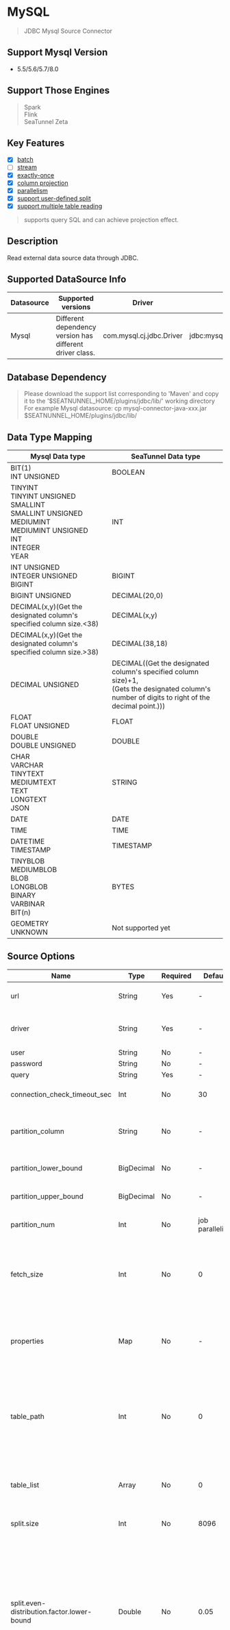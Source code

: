 # MySQL

> JDBC Mysql Source Connector

## Support Mysql Version

- 5.5/5.6/5.7/8.0

## Support Those Engines

> Spark<br/>
> Flink<br/>
> SeaTunnel Zeta<br/>

## Key Features

- [x] [batch](../../concept/connector-v2-features.md)
- [ ] [stream](../../concept/connector-v2-features.md)
- [x] [exactly-once](../../concept/connector-v2-features.md)
- [x] [column projection](../../concept/connector-v2-features.md)
- [x] [parallelism](../../concept/connector-v2-features.md)
- [x] [support user-defined split](../../concept/connector-v2-features.md)
- [x] [support multiple table reading](../../concept/connector-v2-features.md)

> supports query SQL and can achieve projection effect.

## Description

Read external data source data through JDBC.

## Supported DataSource Info

| Datasource |                    Supported versions                    |          Driver          |                  Url                  |                                   Maven                                   |
|------------|----------------------------------------------------------|--------------------------|---------------------------------------|---------------------------------------------------------------------------|
| Mysql      | Different dependency version has different driver class. | com.mysql.cj.jdbc.Driver | jdbc:mysql://localhost:3306:3306/test | [Download](https://mvnrepository.com/artifact/mysql/mysql-connector-java) |

## Database Dependency

> Please download the support list corresponding to 'Maven' and copy it to the '$SEATNUNNEL_HOME/plugins/jdbc/lib/' working directory<br/>
> For example Mysql datasource: cp mysql-connector-java-xxx.jar $SEATNUNNEL_HOME/plugins/jdbc/lib/

## Data Type Mapping

|                                                          Mysql Data type                                                          |                                                                 SeaTunnel Data type                                                                 |
|-----------------------------------------------------------------------------------------------------------------------------------|-----------------------------------------------------------------------------------------------------------------------------------------------------|
| BIT(1)<br/>INT UNSIGNED                                                                                                           | BOOLEAN                                                                                                                                             |
| TINYINT<br/>TINYINT UNSIGNED<br/>SMALLINT<br/>SMALLINT UNSIGNED<br/>MEDIUMINT<br/>MEDIUMINT UNSIGNED<br/>INT<br/>INTEGER<br/>YEAR | INT                                                                                                                                                 |
| INT UNSIGNED<br/>INTEGER UNSIGNED<br/>BIGINT                                                                                      | BIGINT                                                                                                                                              |
| BIGINT UNSIGNED                                                                                                                   | DECIMAL(20,0)                                                                                                                                       |
| DECIMAL(x,y)(Get the designated column's specified column size.<38)                                                               | DECIMAL(x,y)                                                                                                                                        |
| DECIMAL(x,y)(Get the designated column's specified column size.>38)                                                               | DECIMAL(38,18)                                                                                                                                      |
| DECIMAL UNSIGNED                                                                                                                  | DECIMAL((Get the designated column's specified column size)+1,<br/>(Gets the designated column's number of digits to right of the decimal point.))) |
| FLOAT<br/>FLOAT UNSIGNED                                                                                                          | FLOAT                                                                                                                                               |
| DOUBLE<br/>DOUBLE UNSIGNED                                                                                                        | DOUBLE                                                                                                                                              |
| CHAR<br/>VARCHAR<br/>TINYTEXT<br/>MEDIUMTEXT<br/>TEXT<br/>LONGTEXT<br/>JSON                                                       | STRING                                                                                                                                              |
| DATE                                                                                                                              | DATE                                                                                                                                                |
| TIME                                                                                                                              | TIME                                                                                                                                                |
| DATETIME<br/>TIMESTAMP                                                                                                            | TIMESTAMP                                                                                                                                           |
| TINYBLOB<br/>MEDIUMBLOB<br/>BLOB<br/>LONGBLOB<br/>BINARY<br/>VARBINAR<br/>BIT(n)                                                  | BYTES                                                                                                                                               |
| GEOMETRY<br/>UNKNOWN                                                                                                              | Not supported yet                                                                                                                                   |

## Source Options

|                    Name                    |    Type    | Required |     Default     |                                                                                                                                                                                                                                                                                                     Description                                                                                                                                                                                                                                                                                                      |
|--------------------------------------------|------------|----------|-----------------|----------------------------------------------------------------------------------------------------------------------------------------------------------------------------------------------------------------------------------------------------------------------------------------------------------------------------------------------------------------------------------------------------------------------------------------------------------------------------------------------------------------------------------------------------------------------------------------------------------------------|
| url                                        | String     | Yes      | -               | The URL of the JDBC connection. Refer to a case: jdbc:mysql://localhost:3306:3306/test                                                                                                                                                                                                                                                                                                                                                                                                                                                                                                                               |
| driver                                     | String     | Yes      | -               | The jdbc class name used to connect to the remote data source,<br/> if you use MySQL the value is `com.mysql.cj.jdbc.Driver`.                                                                                                                                                                                                                                                                                                                                                                                                                                                                                        |
| user                                       | String     | No       | -               | Connection instance user name                                                                                                                                                                                                                                                                                                                                                                                                                                                                                                                                                                                        |
| password                                   | String     | No       | -               | Connection instance password                                                                                                                                                                                                                                                                                                                                                                                                                                                                                                                                                                                         |
| query                                      | String     | Yes      | -               | Query statement                                                                                                                                                                                                                                                                                                                                                                                                                                                                                                                                                                                                      |
| connection_check_timeout_sec               | Int        | No       | 30              | The time in seconds to wait for the database operation used to validate the connection to complete                                                                                                                                                                                                                                                                                                                                                                                                                                                                                                                   |
| partition_column                           | String     | No       | -               | The column name for parallelism's partition, only support numeric type,Only support numeric type primary key, and only can config one column.                                                                                                                                                                                                                                                                                                                                                                                                                                                                        |
| partition_lower_bound                      | BigDecimal | No       | -               | The partition_column min value for scan, if not set SeaTunnel will query database get min value.                                                                                                                                                                                                                                                                                                                                                                                                                                                                                                                     |
| partition_upper_bound                      | BigDecimal | No       | -               | The partition_column max value for scan, if not set SeaTunnel will query database get max value.                                                                                                                                                                                                                                                                                                                                                                                                                                                                                                                     |
| partition_num                              | Int        | No       | job parallelism | The number of partition count, only support positive integer. default value is job parallelism                                                                                                                                                                                                                                                                                                                                                                                                                                                                                                                       |
| fetch_size                                 | Int        | No       | 0               | For queries that return a large number of objects,you can configure<br/> the row fetch size used in the query toimprove performance by<br/> reducing the number database hits required to satisfy the selection criteria.<br/> Zero means use jdbc default value.                                                                                                                                                                                                                                                                                                                                                    |
| properties                                 | Map        | No       | -               | Additional connection configuration parameters,when properties and URL have the same parameters, the priority is determined by the <br/>specific implementation of the driver. For example, in MySQL, properties take precedence over the URL.                                                                                                                                                                                                                                                                                                                                                                       |
| table_path                                 | Int        | No       | 0               | The path to the full path of table, you can use this configuration instead of `query`. <br/>examples: <br/>mysql: "testdb.table1" <br/>oracle: "test_schema.table1" <br/>sqlserver: "testdb.test_schema.table1" <br/>postgresql: "testdb.test_schema.table1"                                                                                                                                                                                                                                                                                                                                                         |
| table_list                                 | Array      | No       | 0               | The list of tables to be read, you can use this configuration instead of `table_path` example: ```[{ table_path = "testdb.table1"}, {table_path = "testdb.table2", query = "select * id, name from testdb.table2"}]```                                                                                                                                                                                                                                                                                                                                                                                               |
| split.size                                 | Int        | No       | 8096            | The split size (number of rows) of table, captured tables are split into multiple splits when read of table.                                                                                                                                                                                                                                                                                                                                                                                                                                                                                                         |
| split.even-distribution.factor.lower-bound | Double     | No       | 0.05            | The lower bound of the chunk key distribution factor. This factor is used to determine whether the table data is evenly distributed. If the distribution factor is calculated to be greater than or equal to this lower bound (i.e., (MAX(id) - MIN(id) + 1) / row count), the table chunks would be optimized for even distribution. Otherwise, if the distribution factor is less, the table will be considered as unevenly distributed and the sampling-based sharding strategy will be used if the estimated shard count exceeds the value specified by `sample-sharding.threshold`. The default value is 0.05.  |
| split.even-distribution.factor.upper-bound | Double     | No       | 100             | The upper bound of the chunk key distribution factor. This factor is used to determine whether the table data is evenly distributed. If the distribution factor is calculated to be less than or equal to this upper bound (i.e., (MAX(id) - MIN(id) + 1) / row count), the table chunks would be optimized for even distribution. Otherwise, if the distribution factor is greater, the table will be considered as unevenly distributed and the sampling-based sharding strategy will be used if the estimated shard count exceeds the value specified by `sample-sharding.threshold`. The default value is 100.0. |
| split.sample-sharding.threshold            | Int        | No       | 10000           | This configuration specifies the threshold of estimated shard count to trigger the sample sharding strategy. When the distribution factor is outside the bounds specified by `chunk-key.even-distribution.factor.upper-bound` and `chunk-key.even-distribution.factor.lower-bound`, and the estimated shard count (calculated as approximate row count / chunk size) exceeds this threshold, the sample sharding strategy will be used. This can help to handle large datasets more efficiently. The default value is 1000 shards.                                                                                   |
| split.inverse-sampling.rate                | Int        | No       | 1000            | The inverse of the sampling rate used in the sample sharding strategy. For example, if this value is set to 1000, it means a 1/1000 sampling rate is applied during the sampling process. This option provides flexibility in controlling the granularity of the sampling, thus affecting the final number of shards. It's especially useful when dealing with very large datasets where a lower sampling rate is preferred. The default value is 1000.                                                                                                                                                              |
| common-options                             |            | No       | -               | Source plugin common parameters, please refer to [Source Common Options](common-options.md) for details                                                                                                                                                                                                                                                                                                                                                                                                                                                                                                              |

### Tips

> If partition_column is not set, it will run in single concurrency, and if partition_column is set, it will be executed  in parallel according to the concurrency of tasks , When your shard read field is a large number type such as bigint(30) and above and the data is not evenly distributed, it is recommended to set the parallelism level to 1 to ensure that the data skew problem is resolved
>
> Use `table_path` to replace `query` for single table reading. If you need to read multiple tables, use `table_list`.

## Task Example

### Simple:

> This example queries type_bin 'table' 16 data in your test "database" in single parallel and queries all of its fields. You can also specify which fields to query for final output to the console.

```
# Defining the runtime environment
env {
  # You can set flink configuration here
  execution.parallelism = 2
  job.mode = "BATCH"
}
source{
    Jdbc {
        url = "jdbc:mysql://localhost:3306/test?serverTimezone=GMT%2b8&useUnicode=true&characterEncoding=UTF-8&rewriteBatchedStatements=true"
        driver = "com.mysql.cj.jdbc.Driver"
        connection_check_timeout_sec = 100
        user = "root"
        password = "123456"
        query = "select * from type_bin limit 16"
    }
}

transform {
    # If you would like to get more information about how to configure seatunnel and see full list of transform plugins,
    # please go to https://seatunnel.apache.org/docs/transform-v2/sql
}

sink {
    Console {}
}
```

### Parallel:

> Read your query table in parallel with the shard field you configured and the shard data  You can do this if you want to read the whole table

```
env {
  execution.parallelism = 10
  job.mode = "BATCH"
}
source {
    Jdbc {
        url = "jdbc:mysql://localhost:3306/test?serverTimezone=GMT%2b8&useUnicode=true&characterEncoding=UTF-8&rewriteBatchedStatements=true"
        driver = "com.mysql.cj.jdbc.Driver"
        connection_check_timeout_sec = 100
        user = "root"
        password = "123456"
        # Define query logic as required
        query = "select * from type_bin"
        # Parallel sharding reads fields
        partition_column = "id"
        # Number of fragments
        partition_num = 10
        properties {
         useSSL=false
        }
    }
}
sink {
  Console {}
}
```

### Parallel Boundary:

> It is more efficient to specify the data within the upper and lower bounds of the query It is more efficient to read your data source according to the upper and lower boundaries you configured

```
source {
    Jdbc {
        url = "jdbc:mysql://localhost:3306/test?serverTimezone=GMT%2b8&useUnicode=true&characterEncoding=UTF-8&rewriteBatchedStatements=true"
        driver = "com.mysql.cj.jdbc.Driver"
        connection_check_timeout_sec = 100
        user = "root"
        password = "123456"
        # Define query logic as required
        query = "select * from type_bin"
        partition_column = "id"
        # Read start boundary
        partition_lower_bound = 1
        # Read end boundary
        partition_upper_bound = 500
        partition_num = 10
        properties {
         useSSL=false
        }
    }
}
```

### Using `table_path` reading:

```hocon
env {
  job.mode = "BATCH"
}
source {
  Jdbc {
    url = "jdbc:mysql://localhost/test?serverTimezone=GMT%2b8"
    driver = "com.mysql.cj.jdbc.Driver"
    connection_check_timeout_sec = 100
    user = "root"
    password = "123456"

    table_path = "testdb.table1"
  }
}

sink {
  Console {}
}
```

### Multiple table reading:

```hocon
env {
  job.mode = "BATCH"
}
source {
  Jdbc {
    url = "jdbc:mysql://localhost/test?serverTimezone=GMT%2b8"
    driver = "com.mysql.cj.jdbc.Driver"
    connection_check_timeout_sec = 100
    user = "root"
    password = "123456"

    table_list = [
      {
        table_path = "testdb.table1"
      },
      {
        table_path = "testdb.table2"
        # Use query filetr rows & columns
        query = "select id, name from testdb.table2 where id > 100"
      }
    ]
  }
}

sink {
  Console {}
}
```

